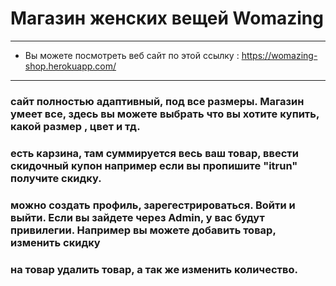 # Магазин женских вещей Womazing

---


- Вы можете посмотреть веб сайт по этой ссылку : https://womazing-shop.herokuapp.com/

--- 

### сайт полностью адаптивный, под все размеры. Магазин умеет все, здесь вы можете выбрать что вы хотите купить, какой размер , цвет и тд. 
### есть карзина, там суммируется весь ваш товар, ввести скидочный купон например если вы пропишите "itrun" получите скидку.
### можно создать профиль, зарегестрироваться. Войти и выйти. Если вы зайдете через Admin, у вас будут привилегии. Например вы можете добавить товар, изменить скидку
### на товар удалить товар, а так же изменить количество.
